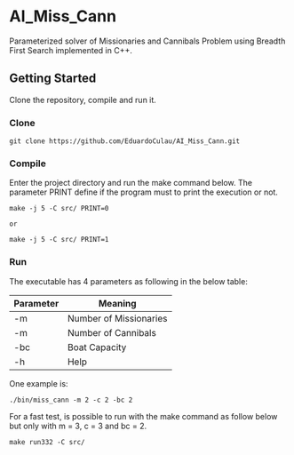 # AI_Miss_Cann

Parameterized solver of Missionaries and Cannibals Problem using Breadth First Search implemented in C++.

## Getting Started

Clone the repository, compile and run it.

### Clone

```
git clone https://github.com/EduardoCulau/AI_Miss_Cann.git
```

### Compile

Enter the project directory and run the make command below.
The parameter PRINT define if the program must to print the execution or not.

```
make -j 5 -C src/ PRINT=0

or

make -j 5 -C src/ PRINT=1
```

### Run

The executable has 4 parameters as following in the below table:

  Parameter   |         Meaning
------------- | -----------------------
-m            | Number of Missionaries
-m            | Number of Cannibals
-bc           | Boat Capacity
-h            | Help

One example is:

```
./bin/miss_cann -m 2 -c 2 -bc 2
```

For a fast test, is possible to run with the make command as follow below but only with m = 3, c = 3 and bc = 2.

```
make run332 -C src/
```
